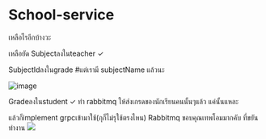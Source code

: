 # School-service
เหลือไรอีกบ้างวะ

เหลือยัด
Subjectลงในteacher ✓

SubjectIdลงในgrade #แต่เรามี subjectName แล้วนะ

![image](https://user-images.githubusercontent.com/73686921/208491060-2aa418e0-c0a3-4dee-a3d2-664fdddb42a6.png)

Gradeลงในstudent ✓ ทำ rabbitmq ให้ส่งเกรดของนักเรียนคนนั้นๆแล้ว แค่นั้นแหละ

แล้วก็implement grpcเข้ามาใช้(กุก็ไม่รุใช้ตรงไหน)
Rabbitmq
ขอบคุณเทพโอมมากคับ ที่ขยันทํางาน
![](https://media.tenor.com/FWyrZn41MiwAAAAC/peepoclap.gif)


